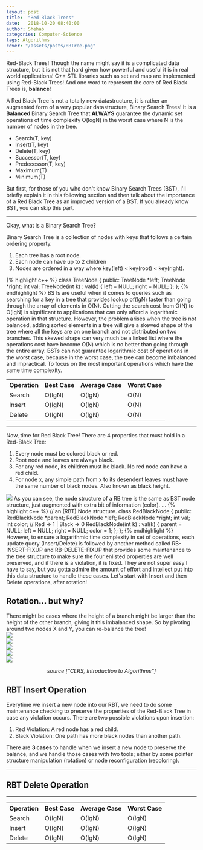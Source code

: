 ```yaml
---
layout: post
title:  "Red Black Trees"
date:   2018-10-20 08:40:00
author: Shehab
categories: Computer-Science
tags: Algorithms
cover: "/assets/posts/RBTree.png"
---
```


Red-Black Trees! Though the name might say it is a complicated data structure, but it is not that hard given how powerful and useful it is in real world applications! C++ STL libraries such as set and map are implemented using Red-Black Trees! And one word to represent the core of Red Black Trees is, <strong>balance</strong>!

A Red Black Tree is not a totally new datastructure, it is rather an augmented form of a very popular datastructure, Binary Search Trees! It is a <strong> Balanced </strong> Binary Search Tree that <strong>ALWAYS</strong> guarantee the dynamic set operations of time complexity O(logN) in the worst case where N is the number of nodes in the tree.
<ul>
	<li> Search(T, key)</li>
	<li> Insert(T, key)</li>
	<li> Delete(T, key)</li>
	<li> Successor(T, key)</li>
	<li> Predecessor(T, key)</li>
	<li> Maximum(T)</li>
	<li> Minimum(T)</li>
</ul>

But first, for those of you who don't know Binary Search Trees (BST), I'll briefly explain it in this following section and then talk about the importance of a Red Black Tree as an improved version of a BST. If you already know BST, you can skip this part. 

<hr> 

Okay, what is a Binary Search Tree?

Binary Search Tree is a collection of nodes with keys that follows a certain ordering property. 
<ol>
	<li>Each tree has a root node.</li>
	<li>Each node can have up to 2 children</li>
	<li>Nodes are ordered in a way where key(left) < key(root) < key(right).</li>
</ol>

{% highlight c++ %}
class TreeNode {
public:
	TreeNode *left;
	TreeNode *right;
	int val;
	TreeNode(int k) : val(k) {
		left = NULL;
		right = NULL;
	}; 
};
{% endhighlight %}
BSTs are useful when it comes to queries such as searching for a key in a tree that provides lookup of(lgN) faster than going through the array of elements in O(N). Cutting the search cost from O(N) to O(lgN) is significant to applications that can only afford a logarithmic operation in that structure. 
However, the problem arises when the tree is not balanced, adding sorted elements in a tree will give a skewed shape of the tree where all the keys are on one branch and not distributed on two branches. This skewed shape can very much be a linked list where the operations cost have become O(N) which is no better than going through the entire array. BSTs can not guarantee logarithmic cost of operations in the worst case, because in the worst case, the tree can become imbalanced and impractical. 
To focus on the most important operations which have the same time complexity. 
<table cellpadding="0" cellspacing="0">
	<tr>
		<th>Operation</th><th>Best Case</th><th>Average Case</th><th>Worst Case</th>
	</tr>
	<tr>
		<td>Search</td><td>O(lgN)</td><td>O(lgN)</td><td>O(N)</td>
	</tr>
	<tr>
		<td>Insert</td><td>O(lgN)</td><td>O(lgN)</td><td>O(N)</td>
	</tr>
	<tr>
		<td>Delete</td><td>O(lgN)</td><td>O(lgN)</td><td>O(N)</td>
	</tr>
</table>
<hr>
Now, time for Red Black Tree!
There are 4 properties that must hold in a Red-Black Tree:
<ol>
<li>Every node must be colored black or red.</li>
<li>Root node and leaves are always black.</li>
<li>For any red node, its children must be black. No red node can have a red child.</li>
<li>For node x, any simple path from x to its desendent leaves must have the same number of black nodes. Also known as black height.</li>
</ol>
<img src="/assets/posts/RBTree.png"> 
As you can see, the node structure of a RB tree is the same as BST node structure, just augmented with extra bit of information (color).
...
{% highlight c++ %}
// an (RBT) Node structure.
class RedBlackNode {
public:
	RedBlackNode *parent;
	RedBlackNode *left;
	RedBlackNode *right;
	int val;
	int color;	// Red -> 1 | Black -> 0
	RedBlackNode(int k) : val(k) {
		parent = NULL;
		left = NULL;
		right = NULL;
		color = 1;
	};
};
{% endhighlight %}
However, to ensure a logarithmic time complexity in set of operations, each update query (Insert/Delete) is followed by another method called RB-INSERT-FIXUP and RB-DELETE-FIXUP that provides some maintenance to the tree structure to make sure the four enlisted properties are well preserved, and if there is a violation, it is fixed.
They are not super easy I have to say, but you gotta admire the amount of effort and intellect put into this data structure to handle these cases. Let's start with Insert and then Delete operations, after rotation!
<h2>Rotation... but why?</h2>
There might be cases where the height of a branch might be larger than the height of the other branch, giving it this imbalanced shape. So by pivoting around two nodes X and Y, you can re-balance the tree! 
<div class="Image Row">
	<div class="Image Col">
		<img src="/assets/posts/LL.png">
	</div>
	<div class="Image Col">
		<img src="/assets/posts/LR.png">
	</div>
	<div class="Image Col">
		<img src="/assets/posts/RL.png">
	</div>
	<div class="Image Col">
		<img src="/assets/posts/RR.png">
	</div>
</div>
<img src="/assets/posts/rotations.png">
<p align="center"><I>source ["CLRS, Introduction to Algorithms"]</I></p>
<h2>RBT Insert Operation</h2>
Everytime we insert a new node into our RBT, we need to do some maintenance checking to preserve the properties of the Red-Black Tree in case any violation occurs. There are two possible violations upon insertion:
<ol>
	<li>Red Violation: A red node has a red child.</li>
	<li>Black Violation: One path has more black nodes than another path.</li>
</ol>
There are <strong>3 cases</strong> to handle when we insert a new node to preserve the balance, and we handle those cases with two tools; either by some pointer structure manipulation (rotation) or node reconfiguration (recoloring).
<hr>
<h2>RBT Delete Operation</h2>
<hr>
<table cellpadding="0" cellspacing="0">
	<tr>
		<th>Operation</th><th>Best Case</th><th>Average Case</th><th>Worst Case</th>
	</tr>
	<tr>
		<td>Search</td><td>O(lgN)</td><td>O(lgN)</td><td>O(lgN)</td>
	</tr>
	<tr>
		<td>Insert</td><td>O(lgN)</td><td>O(lgN)</td><td>O(lgN)</td>
	</tr>
	<tr>
		<td>Delete</td><td>O(lgN)</td><td>O(lgN)</td><td>O(lgN)</td>
	</tr>
</table>